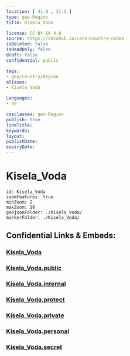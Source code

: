 ```yaml
---
location: [ 41.9 , 21.5 ] 
type: geo-Region
title: Kisela_Voda

license: CC BY-SA 4.0
source: https://datahub.io/core/country-codes
isDeleted: false
isReadOnly: false
draft: false
confidential: public

tags:
- geo/Country/Region
aliases:
- Kisela_Voda

Languages:
- de

cssclasses: geo-Region
publish: true
linkTitle: 
keywords: 
layout: 
publishDate: 
expiryDate: 
---
```


# Kisela_Voda

```leaflet
id: Kisela_Voda
zoomFeatures: true 
minZoom: 2 
maxZoom: 18
geojsonFolder: ./Kisela_Voda/
markerFolder: ./Kisela_Voda/
```


## Confidential Links & Embeds: 

### [Kisela_Voda](/_Standards/Earth/Continent/Europe/Europe~South/Macedonia~North/Municipalities~Macedonia/Kisela_Voda.md) 

### [Kisela_Voda.public](/_public/Earth/Continent/Europe/Europe~South/Macedonia~North/Municipalities~Macedonia/Kisela_Voda.public.md) 

### [Kisela_Voda.internal](/_internal/Earth/Continent/Europe/Europe~South/Macedonia~North/Municipalities~Macedonia/Kisela_Voda.internal.md) 

### [Kisela_Voda.protect](/_protect/Earth/Continent/Europe/Europe~South/Macedonia~North/Municipalities~Macedonia/Kisela_Voda.protect.md) 

### [Kisela_Voda.private](/_private/Earth/Continent/Europe/Europe~South/Macedonia~North/Municipalities~Macedonia/Kisela_Voda.private.md) 

### [Kisela_Voda.personal](/_personal/Earth/Continent/Europe/Europe~South/Macedonia~North/Municipalities~Macedonia/Kisela_Voda.personal.md) 

### [Kisela_Voda.secret](/_secret/Earth/Continent/Europe/Europe~South/Macedonia~North/Municipalities~Macedonia/Kisela_Voda.secret.md)

